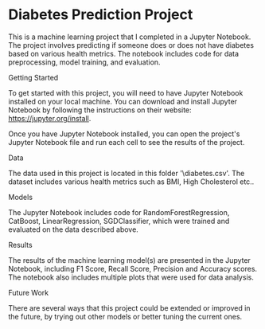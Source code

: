 # Diabetes Prediction Project

This is a machine learning project that I completed in a Jupyter Notebook. The project involves predicting if someone does or does not have diabetes based on various health metrics. The notebook includes code for data preprocessing, model training, and evaluation.

Getting Started

To get started with this project, you will need to have Jupyter Notebook installed on your local machine. You can download and install Jupyter Notebook by following the instructions on their website: https://jupyter.org/install.

Once you have Jupyter Notebook installed, you can open the project's Jupyter Notebook file and run each cell to see the results of the project.

Data

The data used in this project is located in this folder '\diabetes.csv'. The dataset includes various health metrics such as BMI, High Cholesterol etc..

Models

The Jupyter Notebook includes code for RandomForestRegression, CatBoost, LinearRegression, SGDClassifier, which were trained and evaluated on the data described above.

Results

The results of the machine learning model(s) are presented in the Jupyter Notebook, including F1 Score, Recall Score, Precision and Accuracy scores. The notebook also includes multiple plots that were used for data analysis.

Future Work

There are several ways that this project could be extended or improved in the future, by trying out other models or better tuning the current ones.
